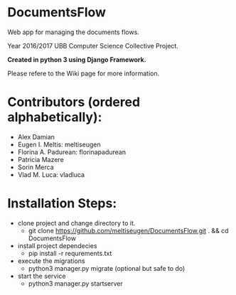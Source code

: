 # DocumentsFlow
Web app for managing the documents flows.

Year 2016/2017 UBB Computer Science Collective Project.

**Created in python 3 using Django Framework.**

Please refere to the Wiki page for more information.

# Contributors (ordered alphabetically):
  - Alex Damian
  - Eugen I. Meltis: meltiseugen
  - Florina A. Padurean: florinapadurean
  - Patricia Mazere
  - Sorin Merca
  - Vlad M. Luca: vladluca
  
# Installation Steps:
  - clone project and change directory to it.
    - git clone https://github.com/meltiseugen/DocumentsFlow.git . && cd DocumentsFlow
  - install project dependecies
    - pip install -r requrements.txt
  - execute the migrations
    - python3 manager.py migrate (optional but safe to do)
  - start the service
    - python3 manager.py startserver
  

